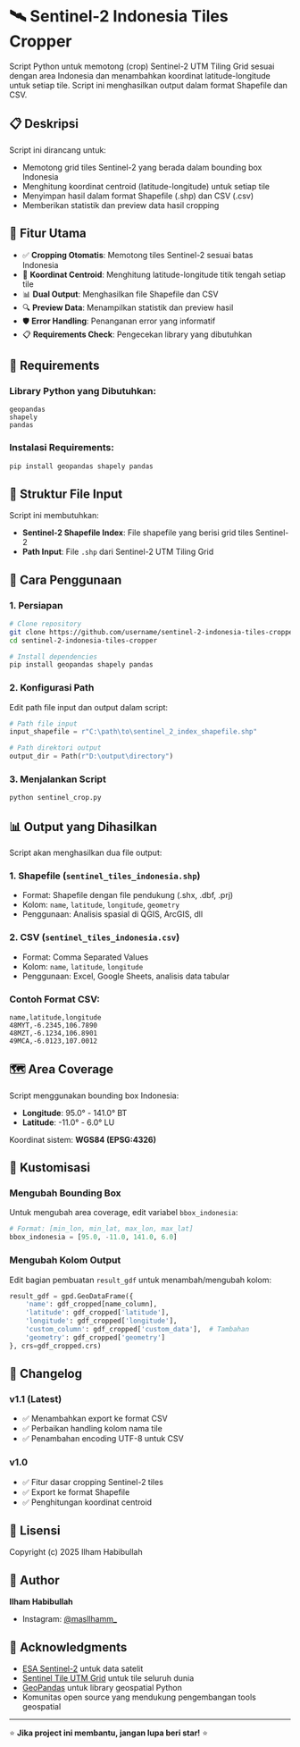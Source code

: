 # 🛰️ Sentinel-2 Indonesia Tiles Cropper

Script Python untuk memotong (crop) Sentinel-2 UTM Tiling Grid sesuai dengan area Indonesia dan menambahkan koordinat latitude-longitude untuk setiap tile. Script ini menghasilkan output dalam format Shapefile dan CSV.

## 📋 Deskripsi

Script ini dirancang untuk:
- Memotong grid tiles Sentinel-2 yang berada dalam bounding box Indonesia
- Menghitung koordinat centroid (latitude-longitude) untuk setiap tile
- Menyimpan hasil dalam format Shapefile (.shp) dan CSV (.csv)
- Memberikan statistik dan preview data hasil cropping

## 🎯 Fitur Utama

- ✅ **Cropping Otomatis**: Memotong tiles Sentinel-2 sesuai batas Indonesia
- 📍 **Koordinat Centroid**: Menghitung latitude-longitude titik tengah setiap tile
- 📊 **Dual Output**: Menghasilkan file Shapefile dan CSV
- 🔍 **Preview Data**: Menampilkan statistik dan preview hasil
- 🛡️ **Error Handling**: Penanganan error yang informatif
- 📋 **Requirements Check**: Pengecekan library yang dibutuhkan

## 🔧 Requirements

### Library Python yang Dibutuhkan:
```
geopandas
shapely
pandas
```

### Instalasi Requirements:
```bash
pip install geopandas shapely pandas
```

## 📁 Struktur File Input

Script ini membutuhkan:
- **Sentinel-2 Shapefile Index**: File shapefile yang berisi grid tiles Sentinel-2
- **Path Input**: File `.shp` dari Sentinel-2 UTM Tiling Grid

## 🚀 Cara Penggunaan

### 1. Persiapan
```bash
# Clone repository
git clone https://github.com/username/sentinel-2-indonesia-tiles-cropper.git
cd sentinel-2-indonesia-tiles-cropper

# Install dependencies
pip install geopandas shapely pandas
```

### 2. Konfigurasi Path
Edit path file input dan output dalam script:
```python
# Path file input
input_shapefile = r"C:\path\to\sentinel_2_index_shapefile.shp"

# Path direktori output
output_dir = Path(r"D:\output\directory")
```

### 3. Menjalankan Script
```bash
python sentinel_crop.py
```

## 📊 Output yang Dihasilkan

Script akan menghasilkan dua file output:

### 1. **Shapefile** (`sentinel_tiles_indonesia.shp`)
- Format: Shapefile dengan file pendukung (.shx, .dbf, .prj)
- Kolom: `name`, `latitude`, `longitude`, `geometry`
- Penggunaan: Analisis spasial di QGIS, ArcGIS, dll

### 2. **CSV** (`sentinel_tiles_indonesia.csv`)
- Format: Comma Separated Values
- Kolom: `name`, `latitude`, `longitude`
- Penggunaan: Excel, Google Sheets, analisis data tabular

### Contoh Format CSV:
```csv
name,latitude,longitude
48MYT,-6.2345,106.7890
48MZT,-6.1234,106.8901
49MCA,-6.0123,107.0012
```

## 🗺️ Area Coverage

Script menggunakan bounding box Indonesia:
- **Longitude**: 95.0° - 141.0° BT
- **Latitude**: -11.0° - 6.0° LU

Koordinat sistem: **WGS84 (EPSG:4326)**

## 🔧 Kustomisasi

### Mengubah Bounding Box
Untuk mengubah area coverage, edit variabel `bbox_indonesia`:
```python
# Format: [min_lon, min_lat, max_lon, max_lat]
bbox_indonesia = [95.0, -11.0, 141.0, 6.0]
```

### Mengubah Kolom Output
Edit bagian pembuatan `result_gdf` untuk menambah/mengubah kolom:
```python
result_gdf = gpd.GeoDataFrame({
    'name': gdf_cropped[name_column],
    'latitude': gdf_cropped['latitude'],
    'longitude': gdf_cropped['longitude'],
    'custom_column': gdf_cropped['custom_data'],  # Tambahan
    'geometry': gdf_cropped['geometry']
}, crs=gdf_cropped.crs)
```


## 📝 Changelog

### v1.1 (Latest)
- ✅ Menambahkan export ke format CSV
- ✅ Perbaikan handling kolom nama tile
- ✅ Penambahan encoding UTF-8 untuk CSV

### v1.0
- ✅ Fitur dasar cropping Sentinel-2 tiles
- ✅ Export ke format Shapefile
- ✅ Penghitungan koordinat centroid


## 📄 Lisensi

Copyright (c) 2025 Ilham Habibullah



## 👤 Author

**Ilham Habibullah**
- Instagram: [@masllhamm_](https://www.instagram.com/masllhamm_)

## 🙏 Acknowledgments

- [ESA Sentinel-2](https://sentinel.esa.int/web/sentinel/missions/sentinel-2) untuk data satelit
- [Sentinel Tile UTM Grid](https://catalogue.eatlas.org.au/geonetwork/srv/eng/catalog.search#/metadata/f7468d15-12be-4e3f-a246-b2882a324f59/formatters/xsl-view?root=div&view=advanced) untuk tile seluruh dunia
- [GeoPandas](https://geopandas.org/) untuk library geospatial Python
- Komunitas open source yang mendukung pengembangan tools geospatial

---

⭐ **Jika project ini membantu, jangan lupa beri star!** ⭐
